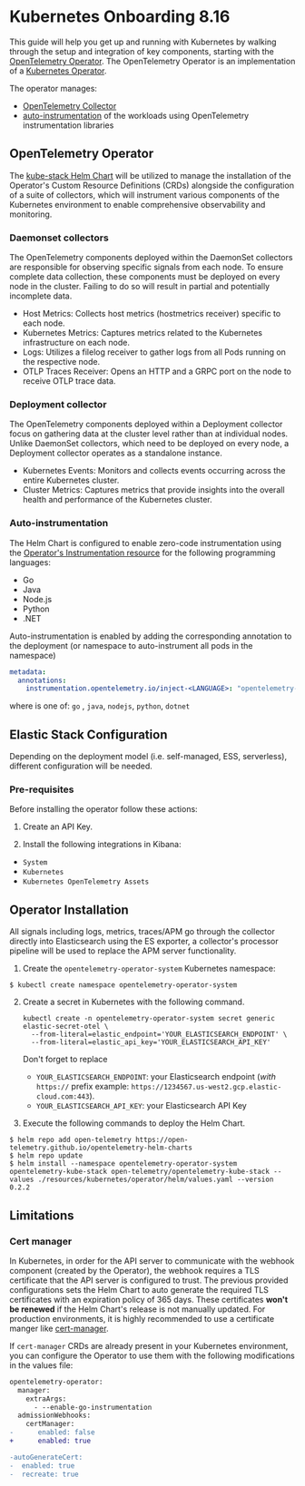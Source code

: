 # Kubernetes Onboarding 8.16

This guide will help you get up and running with Kubernetes by walking through the setup and integration of key components, starting with the [OpenTelemetry Operator](https://github.com/open-telemetry/opentelemetry-operator/). The OpenTelemetry Operator is an implementation of a [Kubernetes Operator](https://kubernetes.io/docs/concepts/extend-kubernetes/operator/).

The operator manages:

- [OpenTelemetry Collector](https://github.com/open-telemetry/opentelemetry-collector)
- [auto-instrumentation](https://opentelemetry.io/docs/concepts/instrumentation/automatic/) of the workloads using OpenTelemetry instrumentation libraries

## OpenTelemetry Operator

The [kube-stack Helm Chart](https://github.com/open-telemetry/opentelemetry-helm-charts/tree/main/charts/opentelemetry-kube-stack) will be utilized to manage the installation of the Operator's Custom Resource Definitions (CRDs) alongside the configuration of a suite of collectors, which will instrument various components of the Kubernetes environment to enable comprehensive observability and monitoring.

### Daemonset collectors

The OpenTelemetry components deployed within the DaemonSet collectors are responsible for observing specific signals from each node. To ensure complete data collection, these components must be deployed on every node in the cluster. Failing to do so will result in partial and potentially incomplete data.

- Host Metrics: Collects host metrics (hostmetrics receiver) specific to each node.
- Kubernetes Metrics: Captures metrics related to the Kubernetes infrastructure on each node.
- Logs: Utilizes a filelog receiver to gather logs from all Pods running on the respective node.
- OTLP Traces Receiver: Opens an HTTP and a GRPC port on the node to receive OTLP trace data.

### Deployment collector

The OpenTelemetry components deployed within a Deployment collector focus on gathering data at the cluster level rather than at individual nodes. Unlike DaemonSet collectors, which need to be deployed on every node, a Deployment collector operates as a standalone instance.

- Kubernetes Events: Monitors and collects events occurring across the entire Kubernetes cluster.
- Cluster Metrics: Captures metrics that provide insights into the overall health and performance of the Kubernetes cluster.

### Auto-instrumentation

The Helm Chart is configured to enable zero-code instrumentation using the [Operator's Instrumentation resource](https://github.com/open-telemetry/opentelemetry-operator/?tab=readme-ov-file#opentelemetry-auto-instrumentation-injection) for the following programming languages:

- Go
- Java
- Node.js
- Python
- .NET

Auto-instrumentation is enabled by adding the corresponding annotation to the deployment (or namespace to auto-instrument all pods in the namespace)

```yaml
metadata:
  annotations:
    instrumentation.opentelemetry.io/inject-<LANGUAGE>: "opentelemetry-operator-system/elastic-instrumentation"
```

where <LANGUAGE> is one of: `go` , `java`, `nodejs`, `python`, `dotnet`

## Elastic Stack Configuration

Depending on the deployment model (i.e. self-managed, ESS, serverless), different configuration will be needed.

### Pre-requisites

Before installing the operator follow these actions:

1. Create an API Key.

2. Install the following integrations in Kibana:
  - `System`
  - `Kubernetes`
  - `Kubernetes OpenTelemetry Assets`

## Operator Installation

All signals including logs, metrics, traces/APM go through the collector directly into Elasticsearch using the ES exporter, a collector's processor pipeline will be used to replace the APM server functionality.

1. Create the `opentelemetry-operator-system` Kubernetes namespace:
```
$ kubectl create namespace opentelemetry-operator-system
```

2. Create a secret in Kubernetes with the following command.
   ```
   kubectl create -n opentelemetry-operator-system secret generic elastic-secret-otel \
     --from-literal=elastic_endpoint='YOUR_ELASTICSEARCH_ENDPOINT' \
     --from-literal=elastic_api_key='YOUR_ELASTICSEARCH_API_KEY'
   ```
   Don't forget to replace
   - `YOUR_ELASTICSEARCH_ENDPOINT`: your Elasticsearch endpoint (*with* `https://` prefix example: `https://1234567.us-west2.gcp.elastic-cloud.com:443`).
   - `YOUR_ELASTICSEARCH_API_KEY`: your Elasticsearch API Key

3. Execute the following commands to deploy the Helm Chart.

```
$ helm repo add open-telemetry https://open-telemetry.github.io/opentelemetry-helm-charts
$ helm repo update
$ helm install --namespace opentelemetry-operator-system opentelemetry-kube-stack open-telemetry/opentelemetry-kube-stack --values ./resources/kubernetes/operator/helm/values.yaml --version 0.2.2
```

## Limitations

### Cert manager

In Kubernetes, in order for the API server to communicate with the webhook component (created by the Operator), the webhook requires a TLS certificate that the API server is configured to trust. The previous provided configurations sets the Helm Chart to auto generate the required TLS certificates with an expiration policy of 365 days. These certificates **won't be renewed** if the Helm Chart's release is not manually updated. For production environments, it is highly recommended to use a certificate manger like [cert-manager](https://cert-manager.io/docs/installation/).

If `cert-manager` CRDs are already present in your Kubernetes environment, you can configure the Operator to use them with the following modifications in the values file:


```diff
opentelemetry-operator:
  manager:
    extraArgs:
      - --enable-go-instrumentation
  admissionWebhooks:
    certManager:
-      enabled: false
+      enabled: true

-autoGenerateCert:
-  enabled: true
-  recreate: true
```
